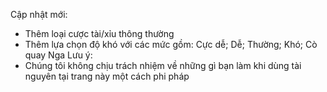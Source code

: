 Cập nhật mới:
- Thêm loại cược tài/xỉu thông thường
- Thêm lựa chọn độ khó với các mức gồm: Cực dễ; Dễ; Thường; Khó; Cò quay Nga
Lưu ý:
- Chúng tôi không chịu trách nhiệm về những gì bạn làm khi dùng tài nguyên tại trang này một cách phi pháp
